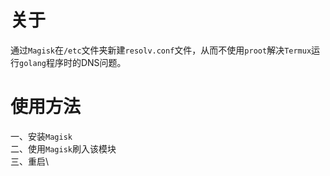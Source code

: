 # 关于
通过`Magisk`在`/etc`文件夹新建`resolv.conf`文件，从而不使用`proot`解决`Termux`运行`golang`程序时的DNS问题。
# 使用方法
  一、安装`Magisk`\
  二、使用`Magisk`刷入该模块\
  三、重启\
